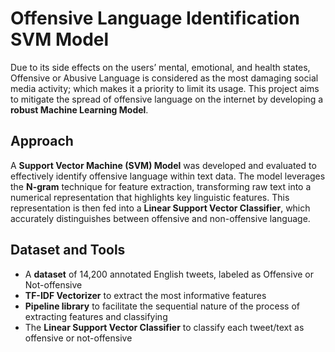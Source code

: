 # Offensive Language Identification SVM Model
Due to its side effects on the users’ mental, emotional, and health states, Offensive or Abusive Language is considered as the most damaging social media activity; which makes it a priority to limit its usage. This project aims to mitigate the spread of offensive language on the internet by developing a **robust Machine Learning Model**.

## Approach
A **Support Vector Machine (SVM) Model** was developed and evaluated to effectively identify offensive language within text data. 
The model leverages the **N-gram** technique for feature extraction, transforming raw text into a numerical representation that highlights key linguistic features. 
This representation is then fed into a **Linear Support Vector Classifier**, which accurately distinguishes between offensive and non-offensive language.

## Dataset and Tools
* A **dataset** of 14,200 annotated English tweets, labeled as Offensive or Not-offensive
* **TF-IDF Vectorizer** to extract the most informative features
* **Pipeline library** to facilitate the sequential nature of the process of extracting features and classifying
* The **Linear Support Vector Classifier** to classify each tweet/text as offensive or not-offensive
